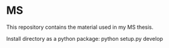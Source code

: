 # MS
This repository contains the material used in my MS thesis.

Install directory as a python package:
python setup.py develop
